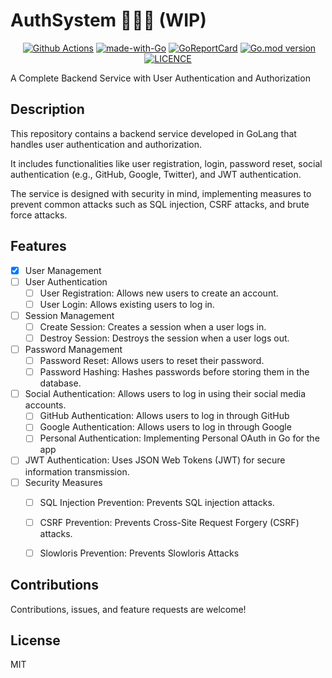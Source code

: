 # AuthSystem 🥷🏽🔐 (WIP)

<p align="center">
   <a href="http://makeapullrequest.com"><img src="https://img.shields.io/badge/PRs-welcome-brightgreen.svg?style=flat" alt=""></a>
   <a href="https://github.com/goodnessuc/authsystem/actions"><img src="https://github.com/goodnessuc/authsystem/actions/workflows/test.yml/badge.svg" alt="Github Actions"></a>
   <a href="https://golang.org"><img src="https://img.shields.io/badge/Made%20with-Go-1f425f.svg" alt="made-with-Go"></a>
   <a href="https://goreportcard.com/report/github.com/goodnessuc/authsystem"><img src="https://goreportcard.com/badge/github.com/goodnessuc/authsystem" alt="GoReportCard"></a>
   <a href="https://github.com/goodnessuc/authsystem"><img src="https://img.shields.io/github/go-mod/go-version/goodnessuc/authsystem.svg" alt="Go.mod version"></a>
   <a href="https://github.com/goodnessuc/authsystem/blob/master/LICENCE"><img src="https://img.shields.io/github/license/goodnessuc/authsystem.svg" alt="LICENCE"></a>
</p>

A Complete Backend Service with User Authentication and Authorization 

## Description
This repository contains a backend service developed in GoLang that handles user authentication and authorization. 

It includes functionalities like user registration, login, password reset, social authentication (e.g., GitHub, Google, Twitter), and JWT authentication. 

The service is designed with security in mind, implementing measures to prevent common attacks such as SQL injection, CSRF attacks, and brute force attacks.


## Features
- [x] User Management
- [ ] User Authentication
    - [ ] User Registration: Allows new users to create an account.
    - [ ] User Login: Allows existing users to log in.
- [ ] Session Management
    - [ ] Create Session: Creates a session when a user logs in.
    - [ ] Destroy Session: Destroys the session when a user logs out.
- [ ] Password Management
    - [ ] Password Reset: Allows users to reset their password.
    - [ ] Password Hashing: Hashes passwords before storing them in the database.
- [ ] Social Authentication: Allows users to log in using their social media accounts.
  - [ ] GitHub Authentication: Allows users to log in through GitHub
  - [ ] Google Authentication: Allows users to log in through Google
  - [ ] Personal Authentication: Implementing Personal OAuth in Go for the app
- [ ] JWT Authentication: Uses JSON Web Tokens (JWT) for secure information transmission.
- [ ] Security Measures
    - [ ] SQL Injection Prevention: Prevents SQL injection attacks.
    - [ ] CSRF Prevention: Prevents Cross-Site Request Forgery (CSRF) attacks.
    - [ ] Slowloris Prevention: Prevents Slowloris Attacks


## Contributions
Contributions, issues, and feature requests are welcome!

## License
MIT

